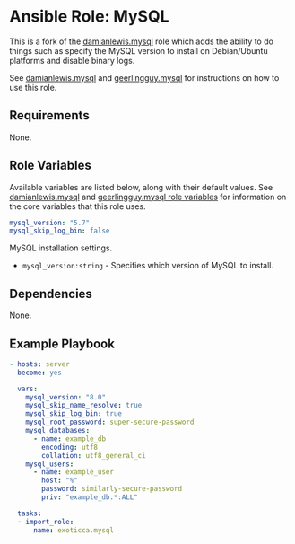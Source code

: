 # Ansible Role: MySQL
This is a fork of the [damianlewis.mysql](https://github.com/damianlewis/ansible-role-mysql/) role which adds the ability to do things such as specify the MySQL version to install on Debian/Ubuntu platforms and disable binary logs.

See [damianlewis.mysql](https://github.com/damianlewis/ansible-role-mysql/) and [geerlingguy.mysql](https://github.com/geerlingguy/ansible-role-mysql#ansible-role-mysql) for instructions on how to use this role.

## Requirements
None.

## Role Variables
Available variables are listed below, along with their default values.
See [damianlewis.mysql](https://github.com/damianlewis/ansible-role-mysql/) and [geerlingguy.mysql role variables](https://github.com/geerlingguy/ansible-role-mysql#role-variables) for information on the core variables that this role uses.

```yaml
mysql_version: "5.7"
mysql_skip_log_bin: false
```
MySQL installation settings.
- `mysql_version:string` - Specifies which version of MySQL to install.

## Dependencies
None.

## Example Playbook
```yaml
- hosts: server
  become: yes

  vars:
    mysql_version: "8.0"
    mysql_skip_name_resolve: true
    mysql_skip_log_bin: true
    mysql_root_password: super-secure-password
    mysql_databases:
      - name: example_db
        encoding: utf8
        collation: utf8_general_ci
    mysql_users:
      - name: example_user
        host: "%"
        password: similarly-secure-password
        priv: "example_db.*:ALL"

  tasks:
  - import_role:
      name: exoticca.mysql
```
